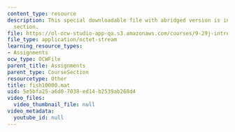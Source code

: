 ```yaml
---
content_type: resource
description: This special downloadable file with abridged version is in the assignment
  section.
file: https://ol-ocw-studio-app-qa.s3.amazonaws.com/courses/9-29j-introduction-to-computational-neuroscience-spring-2004/5e5bfa25a6d07038ed14b2539ab268d4_fish10000.mat
file_type: application/octet-stream
learning_resource_types:
- Assignments
ocw_type: OCWFile
parent_title: Assignments
parent_type: CourseSection
resourcetype: Other
title: fish10000.mat
uid: 5e5bfa25-a6d0-7038-ed14-b2539ab268d4
video_files:
  video_thumbnail_file: null
video_metadata:
  youtube_id: null
---
```

